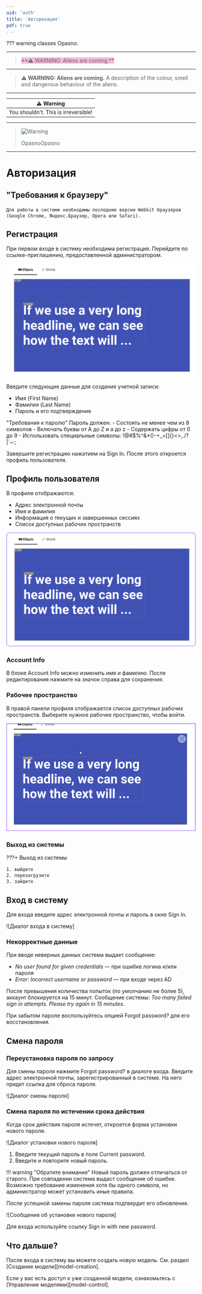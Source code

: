 ```yaml
---
uid: 'auth'
title: 'Авторизация'
pdf: true
---
```


??? warning classes
     Opasno.

---

> <span style="background-color:#f4bcdd">
> **⚠ WARNING: Aliens are coming.** 
> </span>

---
> **⚠ WARNING: Aliens are coming.**
> A description of the colour, smell and dangerous behaviour of the aliens.

---

| ⚠️ Warning                               | 
|------------------------------------------|
| You shouldn't. This is irreversible!     |


---

> <picture>
>   <source media="(prefers-color-scheme: light)" srcset="https://raw.githubusercontent.com/Mqxx/GitHub-Markdown/main/blockquotes/badge/light-theme/danger.svg">
>   <img alt="Warning" src="https://raw.githubusercontent.com/Mqxx/GitHub-Markdown/main/blockquotes/badge/dark-theme/danger.svg">
> </picture><br>
>
> OpasnoOpasno

---


# Авторизация

## "Требования к браузеру"
    Для работы в системе необходимы последние версии Webkit браузеров (Google Chrome, Яндекс.Браузер, Opera или Safari). 

## Регистрация

При первом входе в систему необходима регистрация. Перейдите по ссылке-приглашению, предоставленной администратором.

![Диалог регистрации](images/118.png)

Введите следующие данные для создания учетной записи:
- Имя (First Name)
- Фамилия (Last Name)
- Пароль и его подтверждение

"Требования к паролю"
    Пароль должен:
    - Состоять не менее чем из 8 символов
    - Включать буквы от A до Z и a до z
    - Содержать цифры от 0 до 9
    - Использовать специальные символы: !@#$%^&*()-+_=[]{}<>,./\?|`~:;

Завершите регистрацию нажатием на Sign In. После этого откроется профиль пользователя.

## Профиль пользователя

В профиле отображаются:
- Адрес электронной почты
- Имя и фамилия
- Информация о текущих и завершенных сессиях
- Список доступных рабочих пространств

![Профиль пользователя](images/119.png)

### Account Info

В блоке Account Info можно изменить имя и фамилию. После редактирования нажмите на значок справа для сохранения.

### Рабочее пространство

В правой панели профиля отображается список доступных рабочих пространств. Выберите нужное рабочее пространство, чтобы войти.

![Авторизация-Правая-Панель](images/120.png)

### Выход из системы

???+ Выход из системы

    1. выйдите
    2. перезагрузите
    3. зайдите

## Вход в систему

Для входа введите адрес электронной почты и пароль в окне Sign In.

![Диалог входа в систему]

### Некорректные данные

При вводе неверных данных система выдает сообщение:
- *No user found for given credentials* — при ошибке логина и/или пароля
- *Error: Incorrect username or password* — при входе через AD

После превышения количества попыток (по умолчанию не более 5), аккаунт блокируется на 15 минут. Сообщение системы: *Too many failed sign in attempts. Please try again in 15 minutes*.

При забытом пароле воспользуйтесь опцией Forgot password? для его восстановления.

## Смена пароля

### Переустановка пароля по запросу

Для смены пароля нажмите Forgot password? в диалоге входа. Введите адрес электронной почты, зарегистрированный в системе. На него придет ссылка для сброса пароля.

![Диалог смены пароля]

### Смена пароля по истечении срока действия

Когда срок действия пароля истечет, откроется форма установки нового пароля.

![Диалог установки нового пароля]

1. Введите текущий пароль в поле Current password.
2. Введите и повторите новый пароль.

!!! warning "Обратите внимание"
    Новый пароль должен отличаться от старого. При совпадении система выдаст сообщение об ошибке. Возможно требование изменения хотя бы одного символа, но администратор может установить иные правила.

После успешной замены пароля система подтвердит его обновление.

![Сообщение об установке нового пароля]

Для входа используйте ссылку Sign in with new password.

## Что дальше?

После входа в систему вы можете создать новую модель. См. раздел [Создание модели][model-creation].

Если у вас есть доступ к уже созданной модели, ознакомьтесь с [Управление моделями][model-control].